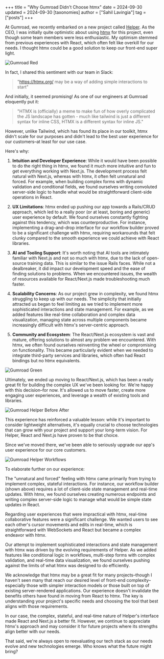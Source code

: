 +++
title = "Why Gumroad Didn't Choose htmx"
date = 2024-09-30
updated = 2024-09-30
[taxonomies]
author = ["Sahil Lavingia"]
tag = ["posts"]
+++

At Gumroad, we recently embarked on a new project called [Helper](https://helper.ai). As the CEO, I was initially quite optimistic about using [htmx](https://htmx.org) for this project, even though some team members were less enthusiastic. My optimism stemmed from previous experiences with React, which often felt like overkill for our needs. I thought htmx could be a good solution to keep our front-end super light.

![Gumroad Red](/img/gumroad-red.jpeg)

In fact, I shared this sentiment with our team in Slack:

> "https://htmx.org/ may be a way of adding simple interactions to start"

And initially, it seemed promising! As one of our engineers at Gumroad eloquently put it:

> "HTMX is (officially) a meme to make fun of how overly complicated the JS landscape has gotten - much like tailwind is just a different syntax for inline CSS, HTMX is a different syntax for inline JS."

However, unlike Tailwind, which has found its place in our toolkit, htmx didn't scale for our purposes and didn't lead to the best user experience for our customers–at least for our use case.

Here's why:

1. **Intuition and Developer Experience**: While it would have been possible to do the right thing in htmx, we found it much more intuitive and fun to get everything working with Next.js. The development process felt natural with Next.js, whereas with htmx, it often felt unnatural and forced. For example, when building complex forms with dynamic validation and conditional fields, we found ourselves writing convoluted server-side logic to handle what would be straightforward client-side operations in React.

2. **UX Limitations**: htmx ended up pushing our app towards a Rails/CRUD approach, which led to a really poor (or at least, boring and generic) user experience by default. We found ourselves constantly fighting against this tendency, which was counterproductive. For instance, implementing a drag-and-drop interface for our workflow builder proved to be a significant challenge with htmx, requiring workarounds that felt clunky compared to the smooth experience we could achieve with React libraries.

3. **AI and Tooling Support**: It's worth noting that AI tools are intimately familiar with Next.js and not so much with htmx, due to the lack of open-source training data. This is similar to the issue Rails faces. While not a dealbreaker, it did impact our development speed and the ease of finding solutions to problems. When we encountered issues, the wealth of resources available for React/Next.js made troubleshooting much faster.

4. **Scalability Concerns**: As our project grew in complexity, we found htmx struggling to keep up with our needs. The simplicity that initially attracted us began to feel limiting as we tried to implement more sophisticated interactions and state management. For example, as we added features like real-time collaboration and complex data visualization, managing state across multiple components became increasingly difficult with htmx's server-centric approach.

5. **Community and Ecosystem**: The React/Next.js ecosystem is vast and mature, offering solutions to almost any problem we encountered. With htmx, we often found ourselves reinventing the wheel or compromising on functionality. This became particularly evident when we needed to integrate third-party services and libraries, which often had React bindings but no htmx equivalents.

![Gumroad Green](/img/gumroad-green.jpeg)

Ultimately, we ended up moving to React/Next.js, which has been a really great fit for building the complex UX we've been looking for. We're happy with this decision–for now. It's allowed us to move faster, create more engaging user experiences, and leverage a wealth of existing tools and libraries.

![Gumroad Helper Before After](/img/gumroad-helper-before-after.jpeg)

This experience has reinforced a valuable lesson: while it's important to consider lightweight alternatives, it's equally crucial to choose technologies that can grow with your project and support your long-term vision. For Helper, React and Next.js have proven to be that choice.

Since we've moved there, we've been able to seriously upgrade our app's user experience for our core customers.

![Gumroad Helper Workflows](/img/gumroad-helper-workflows.png)

To elaborate further on our experience:

The "unnatural and forced" feeling with htmx came primarily from trying to implement complex, stateful interactions. For instance, our workflow builder (shown above) requires a lot of client-side state management and real-time updates. With htmx, we found ourselves creating numerous endpoints and writing complex server-side logic to manage what would be simple state updates in React.

Regarding user experiences that were impractical with htmx, real-time collaborative features were a significant challenge. We wanted users to see each other's cursor movements and edits in real-time, which is straightforward with WebSockets and React but became a complex endeavor with htmx.

Our attempt to implement sophisticated interactions and state management with htmx was driven by the evolving requirements of Helper. As we added features like conditional logic in workflows, multi-step forms with complex validation, and real-time data visualization, we found ourselves pushing against the limits of what htmx was designed to do efficiently.

We acknowledge that htmx may be a great fit for many projects–though I haven't seen many that reach our desired level of front-end complexity–especially those with simpler interaction models or those built on top of existing server-rendered applications. Our experience doesn't invalidate the benefits others have found in moving from React to htmx. The key is understanding your project's specific needs and choosing the tool that best aligns with those requirements.

In our case, the complex, stateful, and real-time nature of Helper's interface made React and Next.js a better fit. However, we continue to appreciate htmx's approach and may consider it for future projects where its strengths align better with our needs.

That said, we're always open to reevaluating our tech stack as our needs evolve and new technologies emerge. Who knows what the future might bring?
